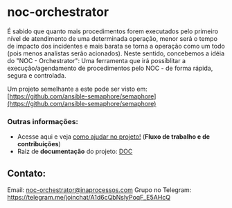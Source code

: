 # noc-orchestrator
É sabido que quanto mais procedimentos forem executados pelo primeiro nível de atendimento de uma determinada operação, menor será o tempo de impacto dos incidentes e mais barata se torna a operação como um todo (pois menos analistas serão acionados). Neste sentido, concebemos a idéia do "NOC - Orchestrator": Uma ferramenta que irá possiblitar  a execução/agendamento de procedimentos pelo NOC - de forma rápida, segura e controlada.

Um projeto semelhante a este pode ser visto em: [https://github.com/ansible-semaphore/semaphore](https://github.com/ansible-semaphore/semaphore)


### Outras informações:
* Acesse aqui e veja [como ajudar no projeto!](https://github.com/INAP-LABS/noc-orchestrator/wiki/Fluxo-de-trabalho-e-de-melhorias...) (**Fluxo de trabalho e de contribuições**)
* Raiz de **documentação** do projeto: [DOC](https://github.com/INAP-LABS/noc-orchestrator/tree/master/doc)

## Contato:
Email: noc-orchestrator@inaprocessos.com 
Grupo no Telegram: https://telegram.me/joinchat/A1d6cQbNslyPoqF_E5AHcQ

